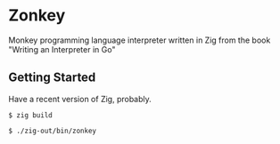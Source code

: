 # Zonkey

Monkey programming language interpreter written in Zig from the book "Writing an Interpreter in Go"

## Getting Started

Have a recent version of Zig, probably.

```shell
$ zig build

$ ./zig-out/bin/zonkey
```

